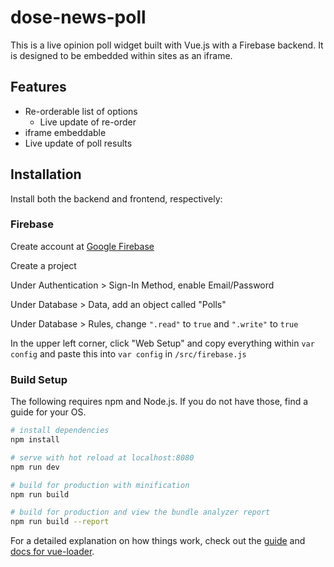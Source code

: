 # dose-news-poll

This is a live opinion poll widget built with Vue.js with a Firebase backend. It is designed to be embedded within sites as an iframe. 

## Features
- Re-orderable list of options
  - Live update of re-order
- iframe embeddable
- Live update of poll results

## Installation
Install both the backend and frontend, respectively:

### Firebase
Create account at [Google Firebase](https://firebase.google.com/)

Create a project

Under Authentication > Sign-In Method, enable Email/Password

Under Database > Data, add an object called "Polls"

Under Database > Rules, change `".read"` to `true` and `".write"` to `true`

In the upper left corner, click "Web Setup" and copy everything within `var config` and paste this into `var config` in `/src/firebase.js`


### Build Setup

The following requires npm and Node.js. If you do not have those, find a guide for your OS.

``` bash
# install dependencies
npm install

# serve with hot reload at localhost:8080
npm run dev

# build for production with minification
npm run build

# build for production and view the bundle analyzer report
npm run build --report
```

For a detailed explanation on how things work, check out the [guide](http://vuejs-templates.github.io/webpack/) and [docs for vue-loader](http://vuejs.github.io/vue-loader).
